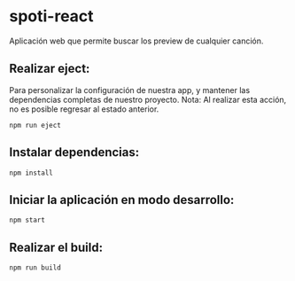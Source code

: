 # spoti-react
Aplicación web que permite buscar los preview de cualquier canción.

## Realizar eject: 
Para personalizar la configuración de nuestra app, y mantener las dependencias completas de nuestro proyecto.
Nota: Al realizar esta acción, no es posible regresar al estado anterior.

`npm run eject`

## Instalar dependencias:

`npm install`

## Iniciar la aplicación en modo desarrollo:

`npm start`

## Realizar el build:

`npm run build`

